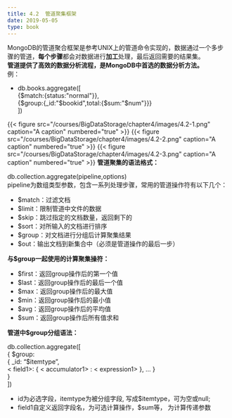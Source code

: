 ```yaml
---
title: 4.2  管道聚集框架 
date: 2019-05-05
type: book
---
```

MongoDB的管道聚合框架是参考UNIX上的管道命令实现的，数据通过一个多步骤的管道，**每个步骤**都会对数据进行**加工**处理，最后返回需要的结果集。  
**管道提供了高效的数据分析流程，是MongoDB中首选的数据分析方法。**  
例：

- db.books.aggregate([    {$match:{status:"normal"}},    {$group:{_id:"$bookid",total:{$sum:"$num"}}}  ]){{< figure src="/courses/BigDataStorage/chapter4/images/4.2-1.png" caption="A caption" numbered="true" >}}{{< figure src="/courses/BigDataStorage/chapter4/images/4.2-2.png" caption="A caption" numbered="true" >}}{{< figure src="/courses/BigDataStorage/chapter4/images/4.2-3.png" caption="A caption" numbered="true" >}}**管道聚集的语法格式：**db.collection.aggregate(pipeline,options)  pipeline为数组类型参数，包含一系列处理步骤，常用的管道操作符有以下几个：- $match：过滤文档- $limit：限制管道中文件的数据
- $skip：跳过指定的文档数量，返回剩下的- $sort：对所输入的文档进行排序
- $group：对文档进行分组后计算聚集结果
- $out：输出文档到新集合中（必须是管道操作的最后一步）**与$group一起使用的计算聚集操符：**- $first：返回group操作后的第一个值
- $last：返回group操作后的最后一个值
- $max：返回group操作后的最大值
- $min：返回group操作后的最小值- $avg：返回group操作后的平均值
- $sum：返回group操作后所有值求和

**管道中$group分组语法：**db.collection.aggregate([  { $group:   { _id: “$itemtype”,  < field1>: { < accumulator1> : < expression1> }, ... }  }  ])   - id为必选字段，itemtype为被分组字段, 写成$itemtype，可为空或null;- field1自定义返回字段名，<accumulator1>为可选计算操作，$sum等，<expression1> 为计算传递参数